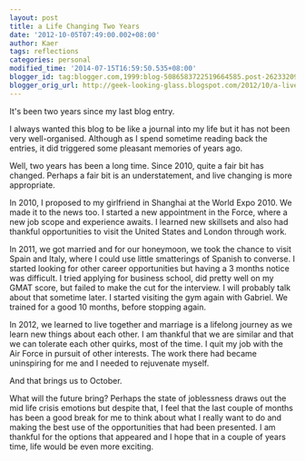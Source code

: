 ```yaml
---
layout: post
title: a Life Changing Two Years
date: '2012-10-05T07:49:00.002+08:00'
author: Kaer
tags: reflections
categories: personal
modified_time: '2014-07-15T16:59:50.535+08:00'
blogger_id: tag:blogger.com,1999:blog-5086583722519664585.post-2623320937286083379
blogger_orig_url: http://geek-looking-glass.blogspot.com/2012/10/a-live-changing-two-years.html
---
```


It's been two years since 
my last blog entry. 

I always wanted this blog to be like a journal into my life but it has not 
been very well-organised. 
Although as I spend sometime reading back the entries, it did triggered some 
pleasant memories of years ago. 

Well, two years has been a long time. Since 2010, quite a fair bit has 
changed. Perhaps a fair bit is an understatement, and live changing is more 
appropriate. 

In 2010, I proposed to my girlfriend in Shanghai at the World Expo 2010. We 
made it to the news too. I started a new appointment in the Force, where a new 
job scope and experience awaits. I learned new skillsets and also had thankful 
opportunities to visit the United States and London through work. 

In 2011, we got married and for our honeymoon, we took the chance to visit 
Spain and Italy, where I could use little smatterings of Spanish to converse. 
I started looking for other career opportunities but having a 3 months notice 
was difficult. I tried applying for business school, did pretty well on my 
GMAT score, but failed to make the cut for the interview. I will probably talk 
about that sometime later. I started visiting the gym again with Gabriel. We 
trained for a good 10 months, before stopping again. 

In 2012, we learned to live together and marriage is a lifelong journey as we 
learn new things about each other. I am thankful that we are similar and that 
we can tolerate each other quirks, most of the time. I quit my job with the 
Air Force in pursuit of other interests. The work there had became uninspiring 
for me and I needed to rejuvenate myself. 

And that brings us to October. 

What will the future bring? Perhaps the state of joblessness draws out the mid 
life crisis emotions but despite that, I feel that the last couple of months 
has been a good break for me to think about what I really want to do and 
making the best use of the opportunities that had been presented. I am 
thankful for the options that appeared and I hope that in a couple of years 
time, life would be even more exciting. 